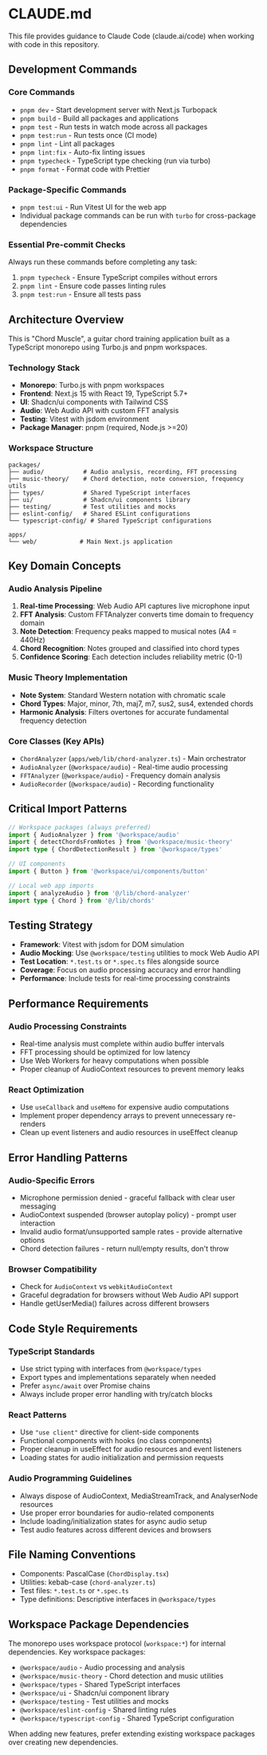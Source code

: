 # CLAUDE.md

This file provides guidance to Claude Code (claude.ai/code) when working with code in this repository.

## Development Commands

### Core Commands
- `pnpm dev` - Start development server with Next.js Turbopack
- `pnpm build` - Build all packages and applications
- `pnpm test` - Run tests in watch mode across all packages
- `pnpm test:run` - Run tests once (CI mode)
- `pnpm lint` - Lint all packages
- `pnpm lint:fix` - Auto-fix linting issues
- `pnpm typecheck` - TypeScript type checking (run via turbo)
- `pnpm format` - Format code with Prettier

### Package-Specific Commands
- `pnpm test:ui` - Run Vitest UI for the web app
- Individual package commands can be run with `turbo` for cross-package dependencies

### Essential Pre-commit Checks
Always run these commands before completing any task:
1. `pnpm typecheck` - Ensure TypeScript compiles without errors
2. `pnpm lint` - Ensure code passes linting rules
3. `pnpm test:run` - Ensure all tests pass

## Architecture Overview

This is "Chord Muscle", a guitar chord training application built as a TypeScript monorepo using Turbo.js and pnpm workspaces.

### Technology Stack
- **Monorepo**: Turbo.js with pnpm workspaces
- **Frontend**: Next.js 15 with React 19, TypeScript 5.7+
- **UI**: Shadcn/ui components with Tailwind CSS
- **Audio**: Web Audio API with custom FFT analysis
- **Testing**: Vitest with jsdom environment
- **Package Manager**: pnpm (required, Node.js >=20)

### Workspace Structure
```
packages/
├── audio/           # Audio analysis, recording, FFT processing
├── music-theory/    # Chord detection, note conversion, frequency utils
├── types/           # Shared TypeScript interfaces
├── ui/              # Shadcn/ui components library
├── testing/         # Test utilities and mocks
├── eslint-config/   # Shared ESLint configurations
└── typescript-config/ # Shared TypeScript configurations

apps/
└── web/            # Main Next.js application
```

## Key Domain Concepts

### Audio Analysis Pipeline
1. **Real-time Processing**: Web Audio API captures live microphone input
2. **FFT Analysis**: Custom FFTAnalyzer converts time domain to frequency domain
3. **Note Detection**: Frequency peaks mapped to musical notes (A4 = 440Hz)
4. **Chord Recognition**: Notes grouped and classified into chord types
5. **Confidence Scoring**: Each detection includes reliability metric (0-1)

### Music Theory Implementation
- **Note System**: Standard Western notation with chromatic scale
- **Chord Types**: Major, minor, 7th, maj7, m7, sus2, sus4, extended chords
- **Harmonic Analysis**: Filters overtones for accurate fundamental frequency detection

### Core Classes (Key APIs)
- `ChordAnalyzer` (`apps/web/lib/chord-analyzer.ts`) - Main orchestrator
- `AudioAnalyzer` (`@workspace/audio`) - Real-time audio processing
- `FFTAnalyzer` (`@workspace/audio`) - Frequency domain analysis
- `AudioRecorder` (`@workspace/audio`) - Recording functionality

## Critical Import Patterns

```typescript
// Workspace packages (always preferred)
import { AudioAnalyzer } from '@workspace/audio'
import { detectChordsFromNotes } from '@workspace/music-theory'
import type { ChordDetectionResult } from '@workspace/types'

// UI components
import { Button } from '@workspace/ui/components/button'

// Local web app imports
import { analyzeAudio } from '@/lib/chord-analyzer'
import type { Chord } from '@/lib/chords'
```

## Testing Strategy

- **Framework**: Vitest with jsdom for DOM simulation
- **Audio Mocking**: Use `@workspace/testing` utilities to mock Web Audio API
- **Test Location**: `*.test.ts` or `*.spec.ts` files alongside source
- **Coverage**: Focus on audio processing accuracy and error handling
- **Performance**: Include tests for real-time processing constraints

## Performance Requirements

### Audio Processing Constraints
- Real-time analysis must complete within audio buffer intervals
- FFT processing should be optimized for low latency
- Use Web Workers for heavy computations when possible
- Proper cleanup of AudioContext resources to prevent memory leaks

### React Optimization
- Use `useCallback` and `useMemo` for expensive audio computations
- Implement proper dependency arrays to prevent unnecessary re-renders
- Clean up event listeners and audio resources in useEffect cleanup

## Error Handling Patterns

### Audio-Specific Errors
- Microphone permission denied - graceful fallback with clear user messaging
- AudioContext suspended (browser autoplay policy) - prompt user interaction
- Invalid audio format/unsupported sample rates - provide alternative options
- Chord detection failures - return null/empty results, don't throw

### Browser Compatibility
- Check for `AudioContext` vs `webkitAudioContext`
- Graceful degradation for browsers without Web Audio API support
- Handle getUserMedia() failures across different browsers

## Code Style Requirements

### TypeScript Standards
- Use strict typing with interfaces from `@workspace/types`
- Export types and implementations separately when needed
- Prefer `async/await` over Promise chains
- Always include proper error handling with try/catch blocks

### React Patterns
- Use `"use client"` directive for client-side components
- Functional components with hooks (no class components)
- Proper cleanup in useEffect for audio resources and event listeners
- Loading states for audio initialization and permission requests

### Audio Programming Guidelines
- Always dispose of AudioContext, MediaStreamTrack, and AnalyserNode resources
- Use proper error boundaries for audio-related components
- Include loading/initialization states for async audio setup
- Test audio features across different devices and browsers

## File Naming Conventions
- Components: PascalCase (`ChordDisplay.tsx`)
- Utilities: kebab-case (`chord-analyzer.ts`)
- Test files: `*.test.ts` or `*.spec.ts`
- Type definitions: Descriptive interfaces in `@workspace/types`

## Workspace Package Dependencies

The monorepo uses workspace protocol (`workspace:*`) for internal dependencies. Key workspace packages:
- `@workspace/audio` - Audio processing and analysis
- `@workspace/music-theory` - Chord detection and music utilities
- `@workspace/types` - Shared TypeScript interfaces
- `@workspace/ui` - Shadcn/ui component library
- `@workspace/testing` - Test utilities and mocks
- `@workspace/eslint-config` - Shared linting rules
- `@workspace/typescript-config` - Shared TypeScript configuration

When adding new features, prefer extending existing workspace packages over creating new dependencies.